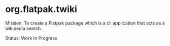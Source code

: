 # org.flatpak.twiki
Mission: To create a Flatpak package which is a cli application that acts as a wikipedia search.

Status: Work In Progress

